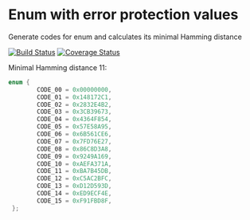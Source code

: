 # Enum with error protection values
Generate codes for enum and calculates its minimal Hamming distance

[![Build Status](https://travis-ci.org/Eretic/Hamming_enum.svg?branch=master)](https://travis-ci.org/Eretic/Hamming_enum) [![Coverage Status](https://coveralls.io/repos/github/Eretic/Hamming_enum/badge.svg?branch=master)](https://coveralls.io/github/Eretic/Hamming_enum?branch=master)

Minimal Hamming distance 11:
```c
enum {
        CODE_00 = 0x00000000,
        CODE_01 = 0x148172C1,
        CODE_02 = 0x2832E4B2,
        CODE_03 = 0x3CB39673,
        CODE_04 = 0x4364F854,
        CODE_05 = 0x57E58A95,
        CODE_06 = 0x6B561CE6,
        CODE_07 = 0x7FD76E27,
        CODE_08 = 0x86C8D3A8,
        CODE_09 = 0x9249A169,
        CODE_10 = 0xAEFA371A,
        CODE_11 = 0xBA7B45DB,
        CODE_12 = 0xC5AC2BFC,
        CODE_13 = 0xD12D593D,
        CODE_14 = 0xED9ECF4E,
        CODE_15 = 0xF91FBD8F,
 };
 ```
